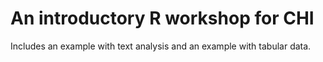 # An introductory R workshop for CHI

Includes an example with text analysis and an example with tabular data.
